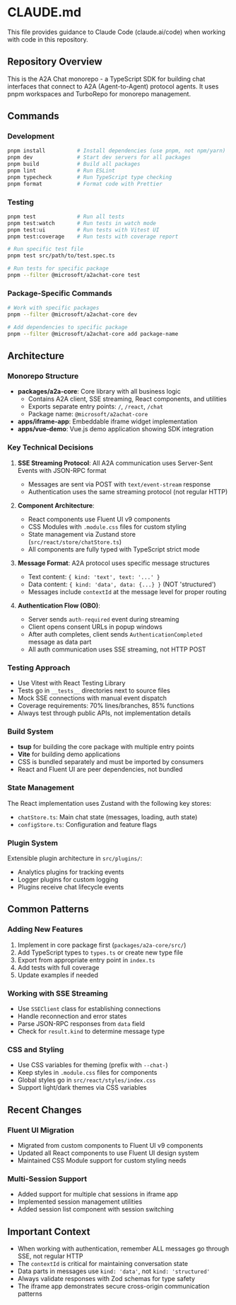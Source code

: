 # CLAUDE.md

This file provides guidance to Claude Code (claude.ai/code) when working with code in this repository.

## Repository Overview

This is the A2A Chat monorepo - a TypeScript SDK for building chat interfaces that connect to A2A (Agent-to-Agent) protocol agents. It uses pnpm workspaces and TurboRepo for monorepo management.

## Commands

### Development

```bash
pnpm install          # Install dependencies (use pnpm, not npm/yarn)
pnpm dev              # Start dev servers for all packages
pnpm build            # Build all packages
pnpm lint             # Run ESLint
pnpm typecheck        # Run TypeScript type checking
pnpm format           # Format code with Prettier
```

### Testing

```bash
pnpm test             # Run all tests
pnpm test:watch       # Run tests in watch mode
pnpm test:ui          # Run tests with Vitest UI
pnpm test:coverage    # Run tests with coverage report

# Run specific test file
pnpm test src/path/to/test.spec.ts

# Run tests for specific package
pnpm --filter @microsoft/a2achat-core test
```

### Package-Specific Commands

```bash
# Work with specific packages
pnpm --filter @microsoft/a2achat-core dev

# Add dependencies to specific package
pnpm --filter @microsoft/a2achat-core add package-name
```

## Architecture

### Monorepo Structure

- **packages/a2a-core**: Core library with all business logic
  - Contains A2A client, SSE streaming, React components, and utilities
  - Exports separate entry points: `/`, `/react`, `/chat`
  - Package name: `@microsoft/a2achat-core`
- **apps/iframe-app**: Embeddable iframe widget implementation
- **apps/vue-demo**: Vue.js demo application showing SDK integration

### Key Technical Decisions

1. **SSE Streaming Protocol**: All A2A communication uses Server-Sent Events with JSON-RPC format
   - Messages are sent via POST with `text/event-stream` response
   - Authentication uses the same streaming protocol (not regular HTTP)

2. **Component Architecture**:
   - React components use Fluent UI v9 components
   - CSS Modules with `.module.css` files for custom styling
   - State management via Zustand store (`src/react/store/chatStore.ts`)
   - All components are fully typed with TypeScript strict mode

3. **Message Format**: A2A protocol uses specific message structures
   - Text content: `{ kind: 'text', text: '...' }`
   - Data content: `{ kind: 'data', data: {...} }` (NOT 'structured')
   - Messages include `contextId` at the message level for proper routing

4. **Authentication Flow (OBO)**:
   - Server sends `auth-required` event during streaming
   - Client opens consent URLs in popup windows
   - After auth completes, client sends `AuthenticationCompleted` message as data part
   - All auth communication uses SSE streaming, not HTTP POST

### Testing Approach

- Use Vitest with React Testing Library
- Tests go in `__tests__` directories next to source files
- Mock SSE connections with manual event dispatch
- Coverage requirements: 70% lines/branches, 85% functions
- Always test through public APIs, not implementation details

### Build System

- **tsup** for building the core package with multiple entry points
- **Vite** for building demo applications
- CSS is bundled separately and must be imported by consumers
- React and Fluent UI are peer dependencies, not bundled

### State Management

The React implementation uses Zustand with the following key stores:

- `chatStore.ts`: Main chat state (messages, loading, auth state)
- `configStore.ts`: Configuration and feature flags

### Plugin System

Extensible plugin architecture in `src/plugins/`:

- Analytics plugins for tracking events
- Logger plugins for custom logging
- Plugins receive chat lifecycle events

## Common Patterns

### Adding New Features

1. Implement in core package first (`packages/a2a-core/src/`)
2. Add TypeScript types to `types.ts` or create new type file
3. Export from appropriate entry point in `index.ts`
4. Add tests with full coverage
5. Update examples if needed

### Working with SSE Streaming

- Use `SSEClient` class for establishing connections
- Handle reconnection and error states
- Parse JSON-RPC responses from `data` field
- Check for `result.kind` to determine message type

### CSS and Styling

- Use CSS variables for theming (prefix with `--chat-`)
- Keep styles in `.module.css` files for components
- Global styles go in `src/react/styles/index.css`
- Support light/dark themes via CSS variables

## Recent Changes

### Fluent UI Migration

- Migrated from custom components to Fluent UI v9 components
- Updated all React components to use Fluent UI design system
- Maintained CSS Module support for custom styling needs

### Multi-Session Support

- Added support for multiple chat sessions in iframe app
- Implemented session management utilities
- Added session list component with session switching

## Important Context

- When working with authentication, remember ALL messages go through SSE, not regular HTTP
- The `contextId` is critical for maintaining conversation state
- Data parts in messages use `kind: 'data'`, not `kind: 'structured'`
- Always validate responses with Zod schemas for type safety
- The iframe app demonstrates secure cross-origin communication patterns
